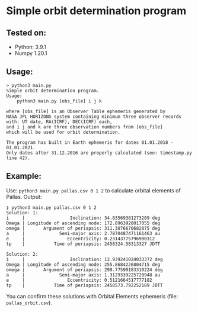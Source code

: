 # Simple orbit determination program

## Tested on:

* Python: 3.9.1
* Numpy 1.20.1

## Usage:

```
> python3 main.py
Simple orbit determination program.
Usage:
    python3 main.py [obs_file] i j k

where [obs_file] is an Observer Table ephemeris generated by 
NASA JPL HORIZONS system containing minimum three observer records 
with: UT date, RA(ICRF), DEC(ICRF) each,
and i j and k are three observation numbers from [obs_file]
which will be used for orbit determination.

The program has built in Earth ephemeris for dates 01.01.2018 - 01.01.2021.
Only dates after 31.12.2016 are properly calculated (see: timestamp.py line 42). 
```

## Example:

Use: `python3 main.py pallas.csv 0 1 2` to calculate orbital elements of Pallas.
Output:

```
❯ python3 main.py pallas.csv 0 1 2
Solution: 1:
i     |                 Inclination: 34.83569381273209 deg
Omega | Longitude of ascending node: 172.8963928017055 deg
omega |       Argument of periapsis: 311.3876670682875 deg
a     |             Semi-major axis: 2.7870487471161463 au
e     |                Eccentricity: 0.23143775796980312
tp    |           Time of periapsis: 2458324.58313327 JDTT

Solution: 2:
i     |                 Inclination: 12.939241024033372 deg
Omega | Longitude of ascending node: 255.8684226804715 deg
omega |       Argument of periapsis: 299.77590183310224 deg
a     |             Semi-major axis: 1.3129339225720948 au
e     |                Eccentricity: 0.5121664517777182
tp    |           Time of periapsis: 2458573.792252189 JDTT
```

You can confirm these solutions with Orbital Elements ephemeris (file: `pallas_orbit.csv`).
